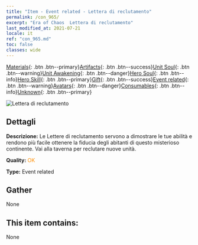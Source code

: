 ```yaml
---
title: "Item - Event related - Lettera di reclutamento"
permalink: /con_965/
excerpt: "Era of Chaos  Lettera di reclutamento"
last_modified_at: 2021-07-21
locale: it
ref: "con_965.md"
toc: false
classes: wide
---
```

 [Materials](/ItemsIT/){: .btn .btn--primary}[Artifacts](/ItemsIT/Artifacts/){: .btn .btn--success}[Unit Soul](/ItemsIT/UnitSoul/){: .btn .btn--warning}[Unit Awakening](/ItemsIT/UnitAwakening/){: .btn .btn--danger}[Hero Soul](/ItemsIT/HeroSoul/){: .btn .btn--info}[Hero Skill](/ItemsIT/HeroSkill/){: .btn .btn--primary}[Gift](/ItemsIT/Gift/){: .btn .btn--success}[Event related](/ItemsIT/Events/){: .btn .btn--warning}[Avatars](/ItemsIT/Avatars/){: .btn .btn--danger}[Consumables](/ItemsIT/Consumables/){: .btn .btn--info}[Unknown](/ItemsIT/Unknown/){: .btn .btn--primary}

 ![Lettera di reclutamento](/images/t/i_40901.png)

## Dettagli
 **Descrizione:** Le Lettere di reclutamento servono a dimostrare le tue abilità e rendono più facile ottenere la fiducia degli abitanti di questo misterioso continente. Vai alla taverna per reclutare nuove unità.

 **Quality:** <span style="color: #FF8C00">OK</span>

 **Type:** Event related

## Gather

  None

## This item contains:

  None

